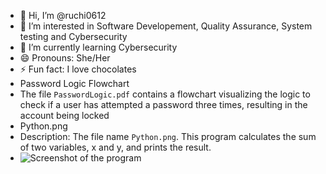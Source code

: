 - 👋 Hi, I’m @ruchi0612
- 👀 I’m interested in Software Developement, Quality Assurance, System testing and Cybersecurity
- 🌱 I’m currently learning Cybersecurity
- 😄 Pronouns: She/Her
- ⚡ Fun fact: I love chocolates 
- Password Logic Flowchart 
- The file `PasswordLogic.pdf` contains a flowchart visualizing the logic to check if a user has attempted a password three times, resulting in the account being locked
- Python.png
- Description: The file name `Python.png`. This program calculates the sum of two variables, x and y, and prints the result.
- ![Screenshot of the program](Python.png)
